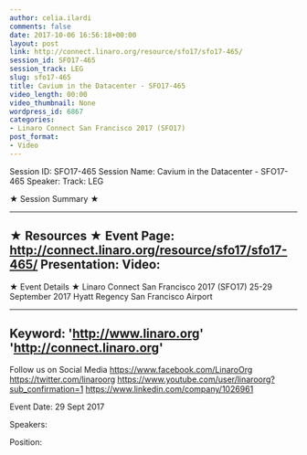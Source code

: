 ```yaml
---
author: celia.ilardi
comments: false
date: 2017-10-06 16:56:18+00:00
layout: post
link: http://connect.linaro.org/resource/sfo17/sfo17-465/
session_id: SFO17-465
session_track: LEG
slug: sfo17-465
title: Cavium in the Datacenter - SFO17-465
video_length: 00:00
video_thumbnail: None
wordpress_id: 6867
categories:
- Linaro Connect San Francisco 2017 (SFO17)
post_format:
- Video
---
```


Session ID: SFO17-465
Session Name: Cavium in the Datacenter - SFO17-465
Speaker: 
Track: LEG


★ Session Summary ★

---------------------------------------------------
★ Resources ★
Event Page: http://connect.linaro.org/resource/sfo17/sfo17-465/
Presentation: 
Video: 
 ---------------------------------------------------

★ Event Details ★
Linaro Connect San Francisco 2017 (SFO17)
25-29 September 2017
Hyatt Regency San Francisco Airport

---------------------------------------------------
Keyword: 
'http://www.linaro.org'
'http://connect.linaro.org'
---------------------------------------------------
Follow us on Social Media
https://www.facebook.com/LinaroOrg
https://twitter.com/linaroorg
https://www.youtube.com/user/linaroorg?sub_confirmation=1
https://www.linkedin.com/company/1026961

Event Date: 29 Sept 2017

Speakers: 

Position: 
